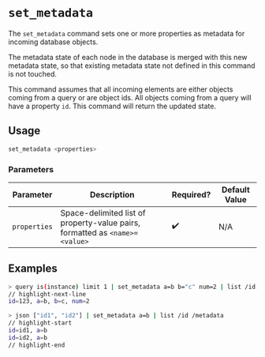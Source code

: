 # `set_metadata`

The `set_metadata` command sets one or more properties as metadata for incoming database objects.

The metadata state of each node in the database is merged with this new metadata state, so that existing metadata state not defined in this command is not touched.

This command assumes that all incoming elements are either objects coming from a query or are object ids. All objects coming from a query will have a property `id`. This command will return the updated state.

## Usage

```bash
set_metadata <properties>
```

### Parameters

| Parameter    | Description                                                                 | Required? | Default Value |
| ------------ | --------------------------------------------------------------------------- | --------- | ------------- |
| `properties` | Space-delimited list of property-value pairs, formatted as `<name>=<value>` | ✔️        | N/A           |

## Examples

```bash
> query is(instance) limit 1 | set_metadata a=b b="c" num=2 | list /id, /metadata
// highlight-next-line
id=123, a=b, b=c, num=2
```

```bash
> json ["id1", "id2"] | set_metadata a=b | list /id /metadata
// highlight-start
id=id1, a=b
id=id2, a=b
// highlight-end
```
